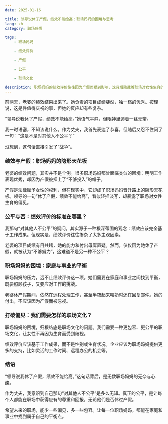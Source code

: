 ```yaml
---
date: 2025-01-16

title: 领导说休了产假，绩效不能给高：职场妈妈的困境与思考
lang: zh
category: 职场感悟

tags:
    - 职场妈妈

    - 绩效评价

    - 产假

    - 公平

    - 职场文化

description: 职场妈妈的绩效评价往往因为产假而受到影响，这背后隐藏着职场对女性生育的偏见。绩效应该基于工作成果，而不是性别或生育状况。我们需要一种更包容、更公平的职场文化，让每一位职场妈妈都能在家庭和事业中找到平衡。
---
```


前两天，老婆的绩效结果出来了。她负责的项目成绩斐然，独一档的优秀。按理说，这是件值得庆祝的事，但她的反应却有些复杂。

“领导说我休了产假，绩效不能给高。”她语气平静，但眼神里透着一丝无奈。

我一时语塞，不知该说什么。作为丈夫，我首先表达了恭喜，但随后又忍不住问了一句：“这是不是对其他人不公平？”

没想到，这句话直接引发了“战争”。

### 绩效与产假：职场妈妈的隐形天花板

老婆的绩效问题，其实并不是个例。很多职场妈妈都曾面临类似的困境：明明工作表现优秀，却因为产假被扣上了“不够投入”的帽子。

产假是法律赋予女性的权利，但在现实中，它却成了职场妈妈晋升路上的隐形天花板。领导的一句“休了产假，绩效不能给高”，看似轻描淡写，却暴露了职场对女性生育的偏见。

### 公平与否：绩效评价的标准在哪里？

我那句“对其他人不公平”的疑问，其实源于一种根深蒂固的观念：绩效应该完全基于工作成果。但现实是，绩效评价往往掺杂了太多主观因素。

老婆的项目成绩有目共睹，她的能力和付出毋庸置疑。然而，仅仅因为她休了产假，就被认为“不够努力”，这难道不是另一种不公平？

### 职场妈妈的困境：家庭与事业的平衡

职场妈妈的压力，远不止绩效评价这一项。她们需要在家庭和事业之间找到平衡，既要照顾孩子，又要应对工作的挑战。

老婆休产假期间，依然在远程处理工作，甚至半夜起来喂奶时还在回复邮件。她的付出，不应该因为产假而被忽视。

### 打破偏见：我们需要怎样的职场文化？

职场妈妈的困境，归根结底是职场文化的问题。我们需要一种更包容、更公平的职场文化，让女性不再因为生育而受到歧视。

绩效评价应该基于工作成果，而不是性别或生育状况。企业应该为职场妈妈提供更多的支持，比如灵活的工作时间、远程办公的机会等。

### 结语

“领导说我休了产假，绩效不能给高。”这句话背后，是无数职场妈妈的无奈与心酸。

作为丈夫，我意识到自己那句“对其他人不公平”是多么无知。真正的公平，是让每个人都能在职场中获得应有的尊重和回报，无论他们是否休过产假。

希望未来的职场，能少一些偏见，多一些包容。让每一位职场妈妈，都能在家庭和事业中找到属于自己的平衡点。
